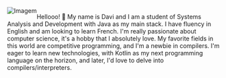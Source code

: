 <div style="float: left;">
        <img src="https://media.tenor.com/AlUkiGkR2j8AAAAC/new-game-ahagon-umiko-programming.gif" alt="Imagem">
    </div>
    <div>
        <p>Hellooo! <span>&#x1F44B;</span> My name is Davi and I am a student of Systems Analysis and Development with Java as my main stack. I have fluency in English and am looking to learn French. I'm really passionate about computer science, it's a hobby that I absolutely love. My favorite fields in this world are competitive programming, and I'm a newbie in compilers. I'm eager to learn new technologies, with Kotlin as my next programming language on the horizon, and later, I'd love to delve into compilers/interpreters.</p>
